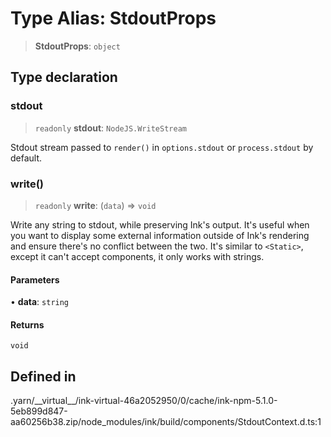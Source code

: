 # Type Alias: StdoutProps

> **StdoutProps**: `object`

## Type declaration

### stdout

> `readonly` **stdout**: `NodeJS.WriteStream`

Stdout stream passed to `render()` in `options.stdout` or `process.stdout` by default.

### write()

> `readonly` **write**: (`data`) => `void`

Write any string to stdout, while preserving Ink's output.
It's useful when you want to display some external information outside of Ink's rendering and ensure there's no conflict between the two.
It's similar to `<Static>`, except it can't accept components, it only works with strings.

#### Parameters

• **data**: `string`

#### Returns

`void`

## Defined in

.yarn/\_\_virtual\_\_/ink-virtual-46a2052950/0/cache/ink-npm-5.1.0-5eb899d847-aa60256b38.zip/node\_modules/ink/build/components/StdoutContext.d.ts:1
